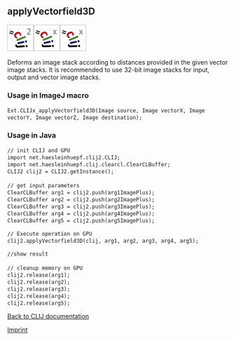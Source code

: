 ## applyVectorfield3D
![Image](images/mini_clij2_logo.png)![Image](images/mini_clijx_logo.png)![Image](images/mini_clijx_logo.png)

Deforms an image stack according to distances provided in the given vector image stacks. It is recommended to use 32-bit image stacks for input, output and vector image stacks. 

### Usage in ImageJ macro
```
Ext.CLIJx_applyVectorfield3D(Image source, Image vectorX, Image vectorY, Image vectorZ, Image destination);
```


### Usage in Java
```
// init CLIJ and GPU
import net.haesleinhuepf.clij2.CLIJ;
import net.haesleinhuepf.clij.clearcl.ClearCLBuffer;
CLIJ2 clij2 = CLIJ2.getInstance();

// get input parameters
ClearCLBuffer arg1 = clij2.push(arg1ImagePlus);
ClearCLBuffer arg2 = clij2.push(arg2ImagePlus);
ClearCLBuffer arg3 = clij2.push(arg3ImagePlus);
ClearCLBuffer arg4 = clij2.push(arg4ImagePlus);
ClearCLBuffer arg5 = clij2.push(arg5ImagePlus);
```

```
// Execute operation on GPU
clij2.applyVectorfield3D(clij, arg1, arg2, arg3, arg4, arg5);
```

```
//show result

// cleanup memory on GPU
clij2.release(arg1);
clij2.release(arg2);
clij2.release(arg3);
clij2.release(arg4);
clij2.release(arg5);
```


[Back to CLIJ documentation](https://clij.github.io/)

[Imprint](https://clij.github.io/imprint)
